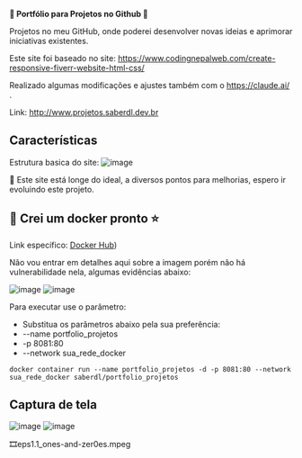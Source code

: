**🔆 Portfólio para Projetos no Github 🙂**

Projetos no meu GitHub, onde poderei desenvolver novas ideias e aprimorar iniciativas existentes.

Este site foi baseado no site: https://www.codingnepalweb.com/create-responsive-fiverr-website-html-css/

Realizado algumas modificações e ajustes também com o https://claude.ai/ .

Link: http://www.projetos.saberdl.dev.br

## Características

Estrutura basica do site:
![image](https://github.com/diego-luz/portfolio_simples/assets/161847415/d7abb968-ad67-4e72-b8a2-949592f2572c)

🤯 Este site está longe do ideal, a diversos pontos para melhorias, espero ir evoluindo este projeto.
 
## 🐳 Crei um docker pronto ⭐

Link especifico:
[Docker Hub](https://hub.docker.com/r/saberdl/portfolio_projetos))

Não vou entrar em detalhes aqui sobre a imagem porém não há vulnerabilidade nela, algumas evidências abaixo:

![image](https://github.com/user-attachments/assets/a13de394-3b0d-4be3-b946-6736cb9e3e78)
![image](https://github.com/user-attachments/assets/ac452e18-444e-48a4-a86b-25bc0f6b5b16)

Para executar use o parâmetro:

- Substitua os parâmetros abaixo pela sua preferência:
- --name portfolio_projetos
- -p 8081:80
- --network sua_rede_docker

```docker
docker container run --name portfolio_projetos -d -p 8081:80 --network sua_rede_docker saberdl/portfolio_projetos
```

## Captura de tela
![image](https://github.com/user-attachments/assets/d39a69d7-e254-412d-93a9-42d9ea8b8bdb)
![image](https://github.com/user-attachments/assets/555db2c5-3d9c-47d5-8ba9-9212d3c23fe9)

🎞️eps1.1_ones-and-zer0es.mpeg


